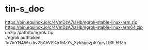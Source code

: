 # tin-s_doc
https://bin.equinox.io/c/4VmDzA7iaHb/ngrok-stable-linux-arm.zip  
https://bin.equinox.io/c/4VmDzA7iaHb/ngrok-stable-linux-arm64.zip  
unzip /path/to/ngrok.zip  
./ngrok authtoken 1d7inYN4Wxz5v25AhVSiQrfMzYv_3yk5gczp5ZqryL93LFRZh  
